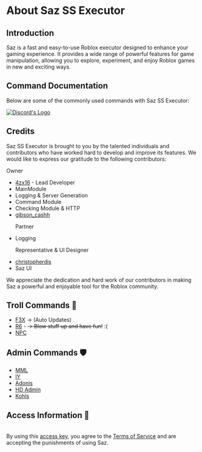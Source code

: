  <div class="container">
        <h1>About Saz SS Executor</h1>
        <div class="section">
            <h2>Introduction</h2>
            <p>Saz is a fast and easy-to-use Roblox executor designed to enhance your gaming experience. It provides a wide range of powerful features for game manipulation, allowing you to explore, experiment, and enjoy Roblox games in new and exciting ways.</p>
        </div>
        <div class="section">
            <h2>Command Documentation</h2>
            <p>Below are some of the commonly used commands with Saz SS Executor:</p>
                 </div>
        <div class="button-container">
            <a class="button" href="https://discord.gg/zvH3HsVYHf" target="_blank">
                <img src="https://media.discordapp.net/attachments/338403017894395905/668536741942263808/Discord-Logo-Color.png" alt="Discord's Logo" style="vertical-align: middle;">
            </a>
        </div>
    </div>
    <div class="section">
    <h2>Credits</h2>
    <p>Saz SS Executor is brought to you by the talented individuals and contributors who have worked hard to develop and improve its features. We would like to express our gratitude to the following contributors:</p>
            <p>Owner</p>
    <ul>
        <li>
            <a href="https://www.roblox.com/users/1396665251/profile" target="_blank">4zx16</a> - Lead Developer
            <li>MainModule</li>
            <li>Logging & Server Generation</li>
            <li>Command Module</li>
            <li>Checking Module & HTTP</li>
        </li>
        <li>
            <a href="https://www.roblox.com/users/1324572829/profile" target="_blank">gibson_cashh</a>       <p>Partner</p>
            <li>Logging</li>
        </li>
        <p>Representative & UI Designer</p>
        <li>
            <a href="https://www.roblox.com/users/62857002/profile" target="_blank">christopherdis</a>
            <li>Saz UI</li>
        </li>
        <!-- Add more contributors as needed -->
    </ul>
    <p>We appreciate the dedication and hard work of our contributors in making Saz a powerful and enjoyable tool for the Roblox community.</p>
</div>
        <div class="section">
            <h2>Troll Commands 🤪</h2>
            <ul>
                <li><a href = "https://github.com/F3XTeam/RBX-Building-Tools" target="_blank">F3X</a> <span> → (Auto Updates)</span></li>
                <li><a href = "https://roblox.fandom.com/wiki/R6" target="_blank">R6</a> - <del> → Blow stuff up and have fun!</del> <span>:(</span></li>
                <li><a href = "https://create.roblox.com/docs/characters" target="_blank">NPC</a></li>
            </ul>
        </div>
        <div class="section">
            <h2>Admin Commands 🛡️</h2>
            <ul>
                <li><a href="https://www.youtube.com/watch?v=uP-Q_4QyTaU&pp=ygUTbW1sICByb2Jsb3ggZXhwbG9pdA%3D%3D" target="_blank">MML</a></li>
                <li><a href="https://github.com/EdgeIY/infiniteyield" target="_blank">IY</a></li>
                <li><a href="https://www.youtube.com/watch?v=GFiiWdQts7s&pp=ygUkcmFua2luZyByb2Jsb3ggYWRtaW4gIHjvYmxveCBleHBsb2l0" <li> <a href = "https://github.com/Epix-Incorporated/Adonis/wiki" target="_blank">Adonis</a></li>
                 <li><a href = "https://github.com/1ForeverHD/HDAdminV2" target="_blank">HD Admin</a></li>
                 <li><a href = "https://kohls-admin-house.fandom.com/wiki/Admin_Commands" target="_blank">Kohls</a></li>
            </ul>
        </div>
        <div class="section">
            <h2>Access Information 🧾</h2>
            <p><br>By using this <a href = "https://blood-gang-inc.github.io/sa-zserverside/" target="_blank">access key</a>, you agree to the <a href = "https://discord.gg/zvH3HsVYHf" target="_blank"> Terms of Service</a> and are accepting the punishments of using Saz.</p>
